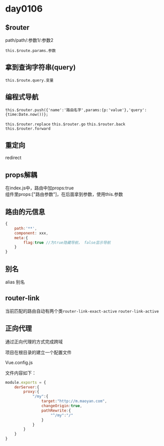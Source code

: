 # day0106

## $router

path/path/:参数1/:参数2

`this.$route.params.参数`

## 拿到查询字符串(query)

`this.$route.query.变量`

## 编程式导航

`this.$router.push({'name':'路由名字',params:{p:'value'},'query':{time:Date.now())};`

`this.$router.replace`
`this.$router.go`
`this.$router.back`
`this.$router.forward`

## 重定向

redirect

## props解耦

在index.js中，路由中加props:true  
组件里props:["路由参数"]，在后面拿到参数，使用this.参数

## 路由的元信息

```js
{
    path:'**',
    component: xxx,
    meta:{
        flag:true //为true隐藏导航， false显示导航
    }
}
```

## 别名

alias 别名

## router-link

当前匹配的路由自动有两个类`router-link-exact-active` `router-link-active`

## 正向代理

通过正向代理的方式完成跨域

项目在根目录的建立一个配置文件

Vue.config.js

文件内容如下：

```js
module.exports = {
    derServer:{
        proxy:{
            "/my":{
                target:"http://m.maoyan.com",
                changeOrigin:true,
                pathRewrite:{
                    "^/my":"/"
                }
            }
        }
    }
}
```

